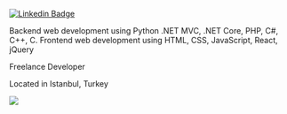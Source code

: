 <a href="https://www.linkedin.com/in/atakan-av%C5%9Far-357059205/" rel="nofollow"><img src="https://camo.githubusercontent.com/56a7abc2b5c296fb3ca008b25899d376a8427595cb237c01a1452a1fa4655038/68747470733a2f2f696d672e736869656c64732e696f2f62616467652f2d4c696e6b6564496e2d626c75653f7374796c653d666c61742d737175617265266c6f676f3d4c696e6b6564696e266c6f676f436f6c6f723d7768697465266c696e6b3d68747470733a2f2f7777772e6c696e6b6564696e2e636f6d2f696e2f616b696e6f7a6775722f" alt="Linkedin Badge" data-canonical-src="https://img.shields.io/badge/-LinkedIn-blue?style=flat-square&amp;logo=Linkedin&amp;logoColor=white&amp;link=https://www.linkedin.com/in/atakan-av%C5%9Far-357059205/" style="max-width: 100%;"></a>
              



Backend web development using Python .NET MVC, .NET Core, PHP, C#, C++, C. Frontend web development using HTML, CSS, JavaScript, React, jQuery

Freelance Developer

Located in Istanbul, Turkey

<IMG SRC="https://emoji.discadia.com/emojis/5d90593a-b388-49f3-8809-0856dd82077c.GIF">
